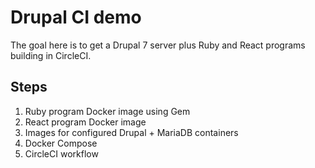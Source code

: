 # Drupal CI demo
The goal here is to get a Drupal 7 server plus Ruby and React programs building in CircleCI.

## Steps
1. Ruby program Docker image using Gem
2. React program Docker image
3. Images for configured Drupal + MariaDB containers
4. Docker Compose
5. CircleCI workflow
